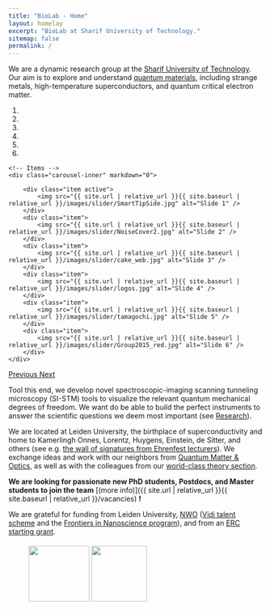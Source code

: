 ```yaml
---
title: "BioLab - Home"
layout: homelay
excerpt: "BioLab at Sharif University of Technology."
sitemap: false
permalink: /
---
```


We are a dynamic research group at the [Sharif University of Technology](http://www.sharif.ir). Our aim is to explore and understand [quantum materials](http://condensedconcepts.blogspot.nl/2013/05/what-is-quantum-matter.html), including strange metals, high-temperature superconductors, and quantum critical electron matter.


<div markdown="0" id="carousel" class="carousel slide" data-ride="carousel" data-interval="5000" data-pause="hover" >
    <!-- Menu -->
    <ol class="carousel-indicators">
        <li data-target="#carousel" data-slide-to="0" class="active"></li>
        <li data-target="#carousel" data-slide-to="1"></li>
        <li data-target="#carousel" data-slide-to="2"></li>
        <li data-target="#carousel" data-slide-to="3"></li>
        <li data-target="#carousel" data-slide-to="4"></li>
        <li data-target="#carousel" data-slide-to="5"></li>
    </ol>

    <!-- Items -->
    <div class="carousel-inner" markdown="0">

        <div class="item active">
            <img src="{{ site.url | relative_url }}{{ site.baseurl | relative_url }}/images/slider/SmartTipSide.jpg" alt="Slide 1" />
        </div>
        <div class="item">
            <img src="{{ site.url | relative_url }}{{ site.baseurl | relative_url }}/images/slider/NoiseCover2.jpg" alt="Slide 2" />
        </div>
        <div class="item">
            <img src="{{ site.url | relative_url }}{{ site.baseurl | relative_url }}/images/slider/cake_web.jpg" alt="Slide 3" />
        </div>
        <div class="item">
            <img src="{{ site.url | relative_url }}{{ site.baseurl | relative_url }}/images/slider/logos.jpg" alt="Slide 4" />
        </div>
        <div class="item">
            <img src="{{ site.url | relative_url }}{{ site.baseurl | relative_url }}/images/slider/tamagochi.jpg" alt="Slide 5" />
        </div>
        <div class="item">
            <img src="{{ site.url | relative_url }}{{ site.baseurl | relative_url }}/images/slider/Group2015_red.jpg" alt="Slide 6" />
        </div>
    </div>
  <a class="left carousel-control" href="#carousel" role="button" data-slide="prev">
    <span class="glyphicon glyphicon-chevron-left" aria-hidden="true"></span>
    <span class="sr-only">Previous</span>
  </a>
  <a class="right carousel-control" href="#carousel" role="button" data-slide="next">
    <span class="glyphicon glyphicon-chevron-right" aria-hidden="true"></span>
    <span class="sr-only">Next</span>
  </a>
</div>




Tool this end, we develop novel spectroscopic-imaging scanning tunneling microscopy (SI-STM) tools to visualize the relevant quantum mechanical degrees of freedom. We want do be able to build the perfect instruments to answer the  scientific questions we deem most important (see [Research](research)).

We are located at Leiden University, the birthplace of superconductivity and home to Kamerlingh Onnes, Lorentz, Huygens, Einstein, de Sitter, and others (see e.g. [the wall of signatures from Ehrenfest lecturers](https://www.lorentz.leidenuniv.nl/history/colloquium/muur_heel.html)). We exchange ideas and work with our neighbors from [Quantum Matter & Optics](http://www.physics.leidenuniv.nl/qo-home), as well as with the colleagues from our [world-class theory section](https://www.lorentz.leidenuniv.nl).

 **We are  looking for passionate new PhD students, Postdocs, and Master students to join the team** [(more info)]({{ site.url | relative_url }}{{ site.baseurl | relative_url }}/vacancies) **!**


We are grateful for funding from Leiden University, [NWO](www.nwo.nl) ([Vidi talent scheme](http://www.nwo.nl/en/research-and-results/programmes/Talent+Scheme) and the [Frontiers in Nanoscience program](https://www.universiteitleiden.nl/en/research/research-projects/science/frontiers-of-nanoscience-nanofront)), and from an [ERC starting grant](https://erc.europa.eu/funding/starting-grants).

<figure class="fourth" style="margin-top: 20px">
  <img src="{{ site.url | relative_url }}{{ site.baseurl | relative_url }}/images/logopic/Logo_SUT.png" style="width: 120px; height: 110px;">
  <img src="{{ site.url | relative_url }}{{ site.baseurl | relative_url }}/images/logopic/Logo_royan.jpg" style="width: 110px; height: 110px;">
</figure>
